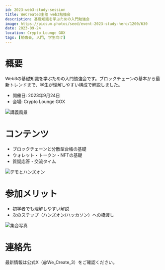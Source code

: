 ```yaml
---
id: 2023-web3-study-session
title: WeCreate3主催 web3勉強会
description: 基礎知識を学ぶための入門勉強会
image: https://picsum.photos/seed/event-2023-study-hero/1200/630
date: 2023-09-24
location: Crypto Lounge GOX
tags: [勉強会, 入門, 学生向け]
---
```


# 概要

Web3の基礎知識を学ぶための入門勉強会です。ブロックチェーンの基本から最新トレンドまで、学生が理解しやすい構成で解説しました。

- 開催日: 2023年9月24日
- 会場: Crypto Lounge GOX

![講義風景](https://picsum.photos/seed/event-2023-study-class/1200/700)

# コンテンツ

- ブロックチェーンと分散型台帳の基礎
- ウォレット・トークン・NFTの基礎
- 質疑応答・交流タイム

![デモとハンズオン](https://picsum.photos/seed/event-2023-study-hands/1200/700)

# 参加メリット

- 初学者でも理解しやすい解説
- 次のステップ（ハンズオン/ハッカソン）への橋渡し

![集合写真](https://picsum.photos/seed/event-2023-study-group/1200/700)

# 連絡先

最新情報は公式X（@We_Create_3）をご確認ください。

